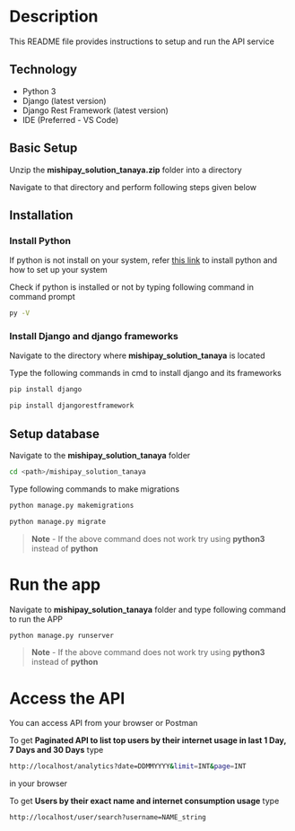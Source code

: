 # Description

This README file provides instructions to setup and run the API service

## Technology

- Python 3
- Django (latest version)
- Django Rest Framework (latest version)
- IDE (Preferred - VS Code)

## Basic Setup

Unzip the **mishipay_solution_tanaya.zip** folder into a directory

Navigate to that directory and perform following steps given below

## Installation

### Install Python

If python is not install on your system, refer [this link](https://www.python.org/downloads/) to install python and how to set up your system


Check if python is installed or not by typing following command in command prompt

```bash
py -V
```

### Install Django and django frameworks

Navigate to the directory where **mishipay_solution_tanaya** is located

Type the following commands in cmd to install django and its frameworks

```bash
pip install django

pip install djangorestframework
```

## Setup database

Navigate to the **mishipay_solution_tanaya** folder

```bash
cd <path>/mishipay_solution_tanaya
```

Type following commands to make migrations

```bash
python manage.py makemigrations

python manage.py migrate
```

> **Note** - If the above command does not work try using **python3** instead of **python**

# Run the app

Navigate to **mishipay_solution_tanaya** folder and type following command to run the APP

```bash
python manage.py runserver
```

> **Note** - If the above command does not work try using **python3** instead of **python**

# Access the API

You can access API from your browser or Postman

To get **Paginated API to list top users by their internet usage in last 1 Day, 7 Days and 30 Days** type

```bash
http://localhost/analytics?date=DDMMYYYY&limit=INT&page=INT
```

in your browser

To get **Users by their exact name and internet consumption usage** type

```bash
http://localhost/user/search?username=NAME_string
```
